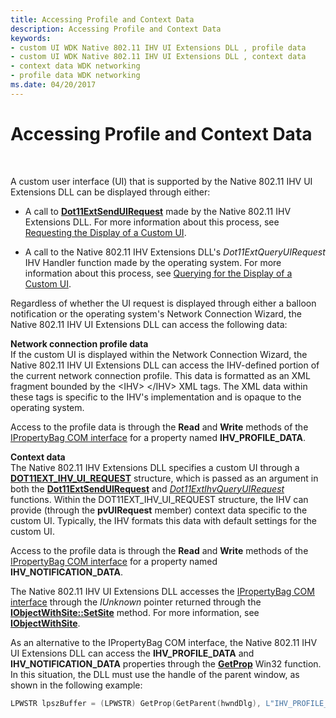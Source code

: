 ```yaml
---
title: Accessing Profile and Context Data
description: Accessing Profile and Context Data
keywords:
- custom UI WDK Native 802.11 IHV UI Extensions DLL , profile data
- custom UI WDK Native 802.11 IHV UI Extensions DLL , context data
- context data WDK networking
- profile data WDK networking
ms.date: 04/20/2017
---
```


# Accessing Profile and Context Data




 

A custom user interface (UI) that is supported by the Native 802.11 IHV UI Extensions DLL can be displayed through either:

-   A call to [**Dot11ExtSendUIRequest**](/windows-hardware/drivers/ddi/wlanihv/nc-wlanihv-dot11ext_send_ui_request) made by the Native 802.11 IHV Extensions DLL. For more information about this process, see [Requesting the Display of a Custom UI](requesting-the-display-of-a-custom-ui.md).

-   A call to the Native 802.11 IHV Extensions DLL's *Dot11ExtQueryUIRequest* IHV Handler function made by the operating system. For more information about this process, see [Querying for the Display of a Custom UI](querying-for-the-display-of-a-custom-ui.md).

Regardless of whether the UI request is displayed through either a balloon notification or the operating system's Network Connection Wizard, the Native 802.11 IHV UI Extensions DLL can access the following data:

<a href="" id="network-connection-profile-data"></a>**Network connection profile data**  
If the custom UI is displayed within the Network Connection Wizard, the Native 802.11 IHV UI Extensions DLL can access the IHV-defined portion of the current network connection profile. This data is formatted as an XML fragment bounded by the &lt;IHV&gt; &lt;/IHV&gt; XML tags. The XML data within these tags is specific to the IHV's implementation and is opaque to the operating system.

Access to the profile data is through the **Read** and **Write** methods of the [IPropertyBag COM interface](/previous-versions/windows/internet-explorer/ie-developer/platform-apis/aa768196(v=vs.85)) for a property named **IHV\_PROFILE\_DATA**.

<a href="" id="context-data"></a>**Context data**  
The Native 802.11 IHV Extensions DLL specifies a custom UI through a [**DOT11EXT\_IHV\_UI\_REQUEST**](/windows-hardware/drivers/ddi/wlanihv/ns-wlanihv-_dot11ext_ihv_ui_request) structure, which is passed as an argument in both the [**Dot11ExtSendUIRequest**](/windows-hardware/drivers/ddi/wlanihv/nc-wlanihv-dot11ext_send_ui_request) and [*Dot11ExtIhvQueryUIRequest*](/windows-hardware/drivers/ddi/wlanihv/nc-wlanihv-dot11extihv_query_ui_request) functions. Within the DOT11EXT\_IHV\_UI\_REQUEST structure, the IHV can provide (through the **pvUIRequest** member) context data specific to the custom UI. Typically, the IHV formats this data with default settings for the custom UI.

Access to the profile data is through the **Read** and **Write** methods of the [IPropertyBag COM interface](/previous-versions/windows/internet-explorer/ie-developer/platform-apis/aa768196(v=vs.85)) for a property named **IHV\_NOTIFICATION\_DATA**.

The Native 802.11 IHV UI Extensions DLL accesses the [IPropertyBag COM interface](/previous-versions/windows/internet-explorer/ie-developer/platform-apis/aa768196(v=vs.85)) through the *IUnknown* pointer returned through the [**IObjectWithSite::SetSite**](/windows/win32/api/ocidl/nf-ocidl-iobjectwithsite-setsite) method. For more information, see [**IObjectWithSite**](/windows/win32/api/ocidl/nn-ocidl-iobjectwithsite).

As an alternative to the IPropertyBag COM interface, the Native 802.11 IHV UI Extensions DLL can access the **IHV\_PROFILE\_DATA** and **IHV\_NOTIFICATION\_DATA** properties through the [**GetProp**](/windows/win32/api/winuser/nf-winuser-getpropa) Win32 function. In this situation, the DLL must use the handle of the parent window, as shown in the following example:

```C++
LPWSTR lpszBuffer = (LPWSTR) GetProp(GetParent(hwndDlg), L"IHV_PROFILE_DATA");
```

 

 
